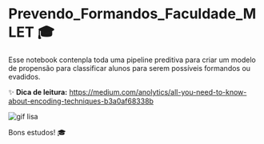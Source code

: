 # Prevendo_Formandos_Faculdade_MLET 🎓

Esse notebook contenpla toda uma pipeline preditiva para criar um modelo de propensão para classificar alunos para serem possíveis formandos ou evadidos.

✨ **Dica de leitura:** https://medium.com/anolytics/all-you-need-to-know-about-encoding-techniques-b3a0af68338b

![gif lisa](https://github.com/user-attachments/assets/c3c17e27-6c56-4a54-9caf-e6c2d8cc7ffa)

Bons estudos! 🎓
